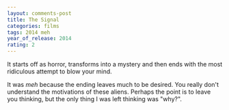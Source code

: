 ```yaml
---
layout: comments-post
title: The Signal
categories: films
tags: 2014 meh
year_of_release: 2014
rating: 2
---
```


It starts off as horror, transforms into a mystery and then ends with the most ridiculous attempt to blow your mind.

It was *meh* because the ending leaves much to be desired. You really don't understand the motivations of these aliens. Perhaps the point is to leave you thinking, but the only thing I was left thinking was "why?".
